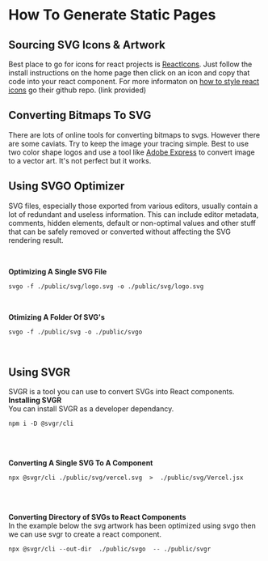 # How To Generate Static Pages


## Sourcing SVG Icons & Artwork
Best place to go for icons for react projects is [ReactIcons](https://react-icons.github.io/react-icons/). Just follow the install instructions on the home page then click on an icon and copy that code into your react component. For more informaton on [how to style react icons](https://github.com/react-icons/react-icons) go their github repo. (link provided)



## Converting Bitmaps To SVG
 There are lots of online tools for converting bitmaps to svgs. However there are some caviats. Try to keep the image your tracing simple. Best to use two color shape logos and use a tool like [Adobe Express](https://new.express.adobe.com/tools/convert-to-svg) to convert image to a vector art. It's not perfect but it works.




## Using SVGO Optimizer
SVG files, especially those exported from various editors, usually contain a lot of redundant and useless information. This can include editor metadata, comments, hidden elements, default or non-optimal values and other stuff that can be safely removed or converted without affecting the SVG rendering result.

<br>

__Optimizing A Single SVG File__
```
svgo -f ./public/svg/logo.svg -o ./public/svg/logo.svg
```  


<br/>

__Otimizing A Folder Of SVG's__
```
svgo -f ./public/svg -o ./public/svgo
```  

<br/>

## Using SVGR
SVGR is a tool you can use to convert SVGs into React components.  
__Installing SVGR__  
You can install SVGR as a developer dependancy.
```
npm i -D @svgr/cli
```  

<br/>
<br/>

__Converting A Single SVG To A Component__  
 
```
npx @svgr/cli ./public/svg/vercel.svg  >  ./public/svg/Vercel.jsx
```  
<br/>
<br/>

__Converting Directory of SVGs to React Components__  
 In the example below the svg artwork has been optimized using svgo then we can
 use svgr to create a react component.
```
npx @svgr/cli --out-dir  ./public/svgo  -- ./public/svgr
```